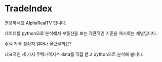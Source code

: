 # TradeIndex

안녕하세요 AlphaRealTV 입니다.

데이터를 python으로 분석해서 부동산을 보는 객관적인 기준을 제시하는 채널입니다.

주택 가격 정확히 얼마나 올랐을까요?

대표적인 세 가지 주택가격지수 data를 직접 받고 python으로 분석해 봅니다.

